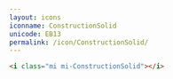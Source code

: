 ```yaml
---
layout: icons
iconname: ConstructionSolid
unicode: EB13
permalink: /icon/ConstructionSolid/
---
```


``` html
<i class="mi mi-ConstructionSolid"></i>
```
